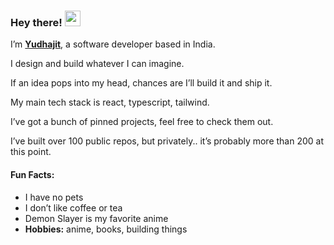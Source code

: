 ### Hey there! <img src="https://emojis.slackmojis.com/emojis/images/1536351075/4594/blob-wave.gif" width="25"/>

I’m [**Yudhajit**](https://www.miraya.tech), a software developer based in India.

I design and build whatever I can imagine.

If an idea pops into my head, chances are I’ll build it and ship it.

My main tech stack is react, typescript, tailwind.

I’ve got a bunch of pinned projects, feel free to check them out.

I’ve built over 100 public repos, but privately.. it’s probably more than 200 at this point.

#### Fun Facts:

* I have no pets
* I don’t like coffee or tea
* Demon Slayer is my favorite anime
* **Hobbies:** anime, books, building things
